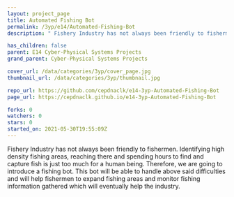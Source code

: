 ```yaml
---
layout: project_page
title: Automated Fishing Bot
permalink: /3yp/e14/Automated-Fishing-Bot
description: " Fishery Industry has not always been friendly to fishermen. Identifying high density fishing areas, reaching there and spending hours to find and capture fish is just too much for a human being. Therefore, we are going to introduce a fishing bot. This bot will be able to handle above said difficulties and will help fishermen to expand fishing areas and monitor fishing information gathered which will eventually help the industry. "

has_children: false
parent: E14 Cyber-Physical Systems Projects
grand_parent: Cyber-Physical Systems Projects

cover_url: /data/categories/3yp/cover_page.jpg
thumbnail_url: /data/categories/3yp/thumbnail.jpg

repo_url: https://github.com/cepdnaclk/e14-3yp-Automated-Fishing-Bot
page_url: https://cepdnaclk.github.io/e14-3yp-Automated-Fishing-Bot

forks: 0
watchers: 0
stars: 0
started_on: 2021-05-30T19:55:09Z
---
```

 Fishery Industry has not always been friendly to fishermen. Identifying high density fishing areas, reaching there and spending hours to find and capture fish is just too much for a human being. Therefore, we are going to introduce a fishing bot. This bot will be able to handle above said difficulties and will help fishermen to expand fishing areas and monitor fishing information gathered which will eventually help the industry. 


